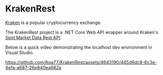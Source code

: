 # KrakenRest
[Kraken](https://www.kraken.com/) is a popular cryptocurrency exchange.

The KrakenRest project is a .NET Core Web API wrapper around Kraken's [Spot Market Data Rest API](https://docs.kraken.com/rest/#tag/Spot-Market-Data).

Below is a quick video demonstrating the localhost dev environment in Visual Studio.

https://github.com/Aoa77/KrakenRest/assets/4643190/445d6dc8-6c3e-4efa-a687-26e840ea682a
